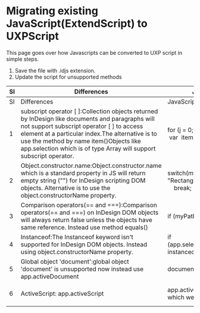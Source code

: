 # Migrating existing JavaScript(ExtendScript) to UXPScript

This page goes over how Javascripts can be converted to UXP script in simple steps.

1. Save the file with .idjs extension.
2. Update the script for unsupported methods

| SI | Differences                                                                                                                                                                                                                                                                                                        | JavaScript(Objects also haveExtend Script)                                                                                                                                                                                                                                                                                                                                                                   | UXP Script                                                                                                                                                                                                                                                                                                                                                                                                  |
|----|--------------------------------------------------------------------------------------------------------------------------------------------------------------------------------------------------------------------------------------------------------------------------------------------------------------------|--------------------------------------------------------------------------------------------------------------------------------------------------------------------------------------------------------------------------------------------------------------------------------------------------------------------------------------------------------------------------------------------------------------|-------------------------------------------------------------------------------------------------------------------------------------------------------------------------------------------------------------------------------------------------------------------------------------------------------------------------------------------------------------------------------------------------------------|
| SI | Differences                                                                                                                                                                                                                                                                                                        | JavaScript(Objects also haveExtend Script)                                                                                                                                                                                                                                                                                                                                                                   | UXP Script                                                                                                                                                                                                                                                                                                                                                                                                  |
| 1  | subscript operator [ ]:Collection objects returned by InDesign like documents and paragraphs will not support subscript operator [ ] to access element at a particular index.The alternative is to use the method by name item()Objects like app.selection which is of type Array will support subscript operator. | for (j = 0; j &lt; app.selection[0].paragraphs.length; j++){&nbsp; &nbsp; &nbsp; &nbsp; &nbsp; &nbsp; &nbsp; &nbsp;var&nbsp; item = app.selection[0].paragraphs[j];}                                                                                                                                                                                                                                         | for (j = 0; j &lt; app.selection[0].paragraphs.length; j++){&nbsp; &nbsp; &nbsp; &nbsp; &nbsp; &nbsp; &nbsp; &nbsp;var&nbsp; item = app.selection[0].paragraphs.item(j);}                                                                                                                                                                                                                                   |
| 2  | Object.constructor.name:Object.constructor.name which is a standard property in JS will return empty string ("") for InDesign scripting DOM objects. Alternative is to use the object.constructorName property.                                                                                                    | switch(myPageItem.constructor.name){&nbsp; &nbsp; &nbsp; &nbsp; &nbsp; &nbsp; &nbsp; &nbsp; &nbsp; &nbsp; case "Rectangle":&nbsp; &nbsp; &nbsp; &nbsp; &nbsp; &nbsp; &nbsp; &nbsp; &nbsp; &nbsp; case "Oval":&nbsp; &nbsp; &nbsp; &nbsp; &nbsp; &nbsp; &nbsp; &nbsp; &nbsp; &nbsp; &nbsp; &nbsp; ...&nbsp; &nbsp; &nbsp; &nbsp; &nbsp; &nbsp; &nbsp; &nbsp; &nbsp; &nbsp; &nbsp; &nbsp; break;&nbsp; &nbsp;} | switch(myPageItem.constructorName){&nbsp; &nbsp; &nbsp; &nbsp; &nbsp; &nbsp; &nbsp; &nbsp; &nbsp; &nbsp; case "Rectangle":&nbsp; &nbsp; &nbsp; &nbsp; &nbsp; &nbsp; &nbsp; &nbsp; &nbsp; &nbsp; case "Oval":&nbsp; &nbsp; &nbsp; &nbsp; &nbsp; &nbsp; &nbsp; &nbsp; &nbsp; &nbsp; &nbsp; &nbsp; ...&nbsp; &nbsp; &nbsp; &nbsp; &nbsp; &nbsp; &nbsp; &nbsp; &nbsp; &nbsp; &nbsp; &nbsp; break;&nbsp; &nbsp;} |
| 3  | Comparison operators(== and ===):Comparison operators(== and ===) on InDesign DOM objects will always return false unless the objects have same reference. Instead use method equals()                                                                                                                             | if (myPath.pathType == PathType.closedPath) { ... }                                                                                                                                                                                                                                                                                                                                                          | if (myPath.pathType.equals(PathType.closedPath)) { ... }                                                                                                                                                                                                                                                                                                                                                    |
| 4  | Instanceof:The Instanceof keyword isn't supported for InDesign DOM objects. Instead using object.constructorName property.                                                                                                                                                                                         | if (app.selection[0].paragraphs[0].appliedParagraphStyle.parent instanceofParagraphStyleGroup) { ... }                                                                                                                                                                                                                                                                                                       | if (app.selection[0].paragraphs.item(0).parent.constructorName =="ParagraphStyleGroup") { ... }                                                                                                                                                                                                                                                                                                             |
| 5  | Global object 'document':global object 'document' is unsupported now instead use app.activeDocument                                                                                                                                                                                                                | document.findText()                                                                                                                                                                                                                                                                                                                                                                                          | app.activeDocument.findText()                                                                                                                                                                                                                                                                                                                                                                               |
| 6  | ActiveScript: app.activeScript                                                                                                                                                                                                                                                                                     | app.activeScript returns current running script as file object on which we can access other properties.                                                                                                                                                                                                                                                                                                      | app.activeScript returns the path of the current script as a string. No other properties can be accessed on app.activeScript&nbsp;                                                                                                                                                                                                                                                                          |

